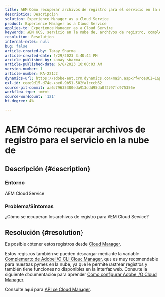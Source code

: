 ```yaml
---
title: AEM Cómo recuperar archivos de registro para el servicio en la nube de
description: Descripción
solution: Experience Manager as a Cloud Service
product: Experience Manager as a Cloud Service
applies-to: Experience Manager as a Cloud Service
keywords: AEM KCS, servicio en la nube de, archivos de registro, complemento de Cloud Manager
resolution: Resolution
internal-notes: null
bug: false
article-created-by: Tanay Sharma .
article-created-date: 5/29/2023 3:48:44 PM
article-published-by: Tanay Sharma .
article-published-date: 6/8/2023 10:00:03 AM
version-number: 1
article-number: KA-22172
dynamics-url: https://adobe-ent.crm.dynamics.com/main.aspx?forceUCI=1&pagetype=entityrecord&etn=knowledgearticle&id=7a075947-38fe-ed11-8f6e-6045bd006b3d
exl-id: ceee9d15-d74e-4be6-9b51-502fa1cccb62
source-git-commit: aa6a79635380eda913ddd95da0f2b97fc975356e
workflow-type: tm+mt
source-wordcount: '121'
ht-degree: 4%

---
```


# AEM Cómo recuperar archivos de registro para el servicio en la nube de

## Descripción {#description}


### <b>Entorno</b>

AEM Cloud Service



### <b>Problema/Síntomas</b>

¿Cómo se recuperan los archivos de registro para AEM Cloud Service?




## Resolución {#resolution}


Es posible obtener estos registros desde [Cloud Manager](https://experienceleague.adobe.com/docs/experience-manager-cloud-service/content/implementing/using-cloud-manager/manage-logs.html?lang=en).

Estos registros también se pueden descargar mediante la variable [Complemento de Adobe I/O CLI Cloud Manager](https://github.com/adobe/aio-cli-plugin-cloudmanager), que es muy recomendable para nuestras pymes en la nube, ya que le permite rastrear registros y también tiene funciones no disponibles en la interfaz web. Consulte la siguiente documentación para aprender [Cómo configurar Adobe I/O Cloud Manager](https://experienceleaguecommunities.adobe.com/t5/adobe-experience-manager/setting-up-adobe-i-o-cli-for-cloud-manager-aem-community-blog/m-p/380156).

Consulte aquí para [API de Cloud Manager](https://developer.adobe.com/experience-cloud/cloud-manager/reference/api/#operation/getEnvironmentLogs).
